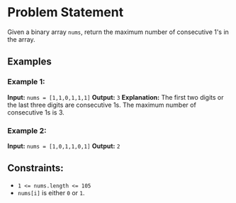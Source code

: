 # Problem Statement

Given a binary array `nums`, return the maximum number of consecutive 1's in the array.

## Examples

### Example 1:

**Input:** `nums = [1,1,0,1,1,1]`
**Output:** `3`
**Explanation:** The first two digits or the last three digits are consecutive 1s. The maximum number of consecutive 1s is 3.

### Example 2:

**Input:** `nums = [1,0,1,1,0,1]`
**Output:** `2`

## Constraints:

- `1 <= nums.length <= 105`
- `nums[i]` is either `0` or `1`.
